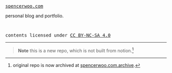 <samp><a href="https://spencerwoo.com" target="_blank" rel="noopener noreferrer">spencerwoo.com</a></samp>

personal blog and portfolio.

<br>

<samp>contents licensed under <a href='https://creativecommons.org/licenses/by-nc-sa/4.0/'>CC BY-NC-SA 4.0</a></samp>

---

> **Note** this is a new repo, which is not built from notion.[^1]

[^1]: original repo is now archived at [spencerwoo.com.archive](https://github.com/spencerwooo/spencerwoo.com.archive).
